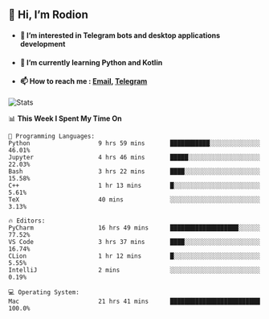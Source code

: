 ## 👋 Hi, I’m Rodion
- #### 👀 I’m interested in Telegram bots and desktop applications development
- #### 🌱 I’m currently learning Python and Kotlin
- #### 📫 How to reach me : [Email](mailto:me@lavn.ml), [Telegram](https://t.me/fast_geek)

![Stats](https://github-readme-stats.vercel.app/api?username=fast-geek&show_icons=true&theme=react&hide=issues&count_private=true&layout=compact)


<!--START_SECTION:waka-->
📊 **This Week I Spent My Time On** 

```text
💬 Programming Languages: 
Python                   9 hrs 59 mins       ███████████░░░░░░░░░░░░░░   46.01% 
Jupyter                  4 hrs 46 mins       █████░░░░░░░░░░░░░░░░░░░░   22.03% 
Bash                     3 hrs 22 mins       ████░░░░░░░░░░░░░░░░░░░░░   15.58% 
C++                      1 hr 13 mins        █░░░░░░░░░░░░░░░░░░░░░░░░   5.61% 
TeX                      40 mins             ░░░░░░░░░░░░░░░░░░░░░░░░░   3.13%

🔥 Editors: 
PyCharm                  16 hrs 49 mins      ███████████████████░░░░░░   77.52% 
VS Code                  3 hrs 37 mins       ████░░░░░░░░░░░░░░░░░░░░░   16.74% 
CLion                    1 hr 12 mins        █░░░░░░░░░░░░░░░░░░░░░░░░   5.55% 
IntelliJ                 2 mins              ░░░░░░░░░░░░░░░░░░░░░░░░░   0.19%

💻 Operating System: 
Mac                      21 hrs 41 mins      █████████████████████████   100.0%

```


<!--END_SECTION:waka-->
